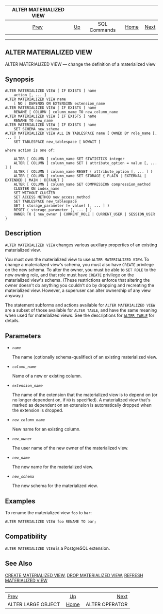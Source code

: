 <!--?xml version="1.0" encoding="UTF-8" standalone="no"?-->

|                 ALTER MATERIALIZED VIEW                 |                                        |              |                                                       |                                                  |
| :-----------------------------------------------------: | :------------------------------------- | :----------: | ----------------------------------------------------: | -----------------------------------------------: |
| [Prev](sql-alterlargeobject.html "ALTER LARGE OBJECT")  | [Up](sql-commands.html "SQL Commands") | SQL Commands | [Home](index.html "PostgreSQL 17devel Documentation") |  [Next](sql-alteroperator.html "ALTER OPERATOR") |

***

## ALTER MATERIALIZED VIEW

ALTER MATERIALIZED VIEW — change the definition of a materialized view

## Synopsis

    ALTER MATERIALIZED VIEW [ IF EXISTS ] name
        action [, ... ]
    ALTER MATERIALIZED VIEW name
        [ NO ] DEPENDS ON EXTENSION extension_name
    ALTER MATERIALIZED VIEW [ IF EXISTS ] name
        RENAME [ COLUMN ] column_name TO new_column_name
    ALTER MATERIALIZED VIEW [ IF EXISTS ] name
        RENAME TO new_name
    ALTER MATERIALIZED VIEW [ IF EXISTS ] name
        SET SCHEMA new_schema
    ALTER MATERIALIZED VIEW ALL IN TABLESPACE name [ OWNED BY role_name [, ... ] ]
        SET TABLESPACE new_tablespace [ NOWAIT ]

    where action is one of:

        ALTER [ COLUMN ] column_name SET STATISTICS integer
        ALTER [ COLUMN ] column_name SET ( attribute_option = value [, ... ] )
        ALTER [ COLUMN ] column_name RESET ( attribute_option [, ... ] )
        ALTER [ COLUMN ] column_name SET STORAGE { PLAIN | EXTERNAL | EXTENDED | MAIN | DEFAULT }
        ALTER [ COLUMN ] column_name SET COMPRESSION compression_method
        CLUSTER ON index_name
        SET WITHOUT CLUSTER
        SET ACCESS METHOD new_access_method
        SET TABLESPACE new_tablespace
        SET ( storage_parameter [= value] [, ... ] )
        RESET ( storage_parameter [, ... ] )
        OWNER TO { new_owner | CURRENT_ROLE | CURRENT_USER | SESSION_USER }

## Description

`ALTER MATERIALIZED VIEW` changes various auxiliary properties of an existing materialized view.

You must own the materialized view to use `ALTER MATERIALIZED VIEW`. To change a materialized view's schema, you must also have `CREATE` privilege on the new schema. To alter the owner, you must be able to `SET ROLE` to the new owning role, and that role must have `CREATE` privilege on the materialized view's schema. (These restrictions enforce that altering the owner doesn't do anything you couldn't do by dropping and recreating the materialized view. However, a superuser can alter ownership of any view anyway.)

The statement subforms and actions available for `ALTER MATERIALIZED VIEW` are a subset of those available for `ALTER TABLE`, and have the same meaning when used for materialized views. See the descriptions for [`ALTER TABLE`](sql-altertable.html "ALTER TABLE") for details.

## Parameters

* *`name`*

    The name (optionally schema-qualified) of an existing materialized view.

* *`column_name`*

    Name of a new or existing column.

* *`extension_name`*

    The name of the extension that the materialized view is to depend on (or no longer dependent on, if `NO` is specified). A materialized view that's marked as dependent on an extension is automatically dropped when the extension is dropped.

* *`new_column_name`*

    New name for an existing column.

* *`new_owner`*

    The user name of the new owner of the materialized view.

* *`new_name`*

    The new name for the materialized view.

* *`new_schema`*

    The new schema for the materialized view.

## Examples

To rename the materialized view `foo` to `bar`:

    ALTER MATERIALIZED VIEW foo RENAME TO bar;

## Compatibility

`ALTER MATERIALIZED VIEW` is a PostgreSQL extension.

## See Also

[CREATE MATERIALIZED VIEW](sql-creatematerializedview.html "CREATE MATERIALIZED VIEW"), [DROP MATERIALIZED VIEW](sql-dropmaterializedview.html "DROP MATERIALIZED VIEW"), [REFRESH MATERIALIZED VIEW](sql-refreshmaterializedview.html "REFRESH MATERIALIZED VIEW")

***

|                                                         |                                                       |                                                  |
| :------------------------------------------------------ | :---------------------------------------------------: | -----------------------------------------------: |
| [Prev](sql-alterlargeobject.html "ALTER LARGE OBJECT")  |         [Up](sql-commands.html "SQL Commands")        |  [Next](sql-alteroperator.html "ALTER OPERATOR") |
| ALTER LARGE OBJECT                                      | [Home](index.html "PostgreSQL 17devel Documentation") |                                   ALTER OPERATOR |
